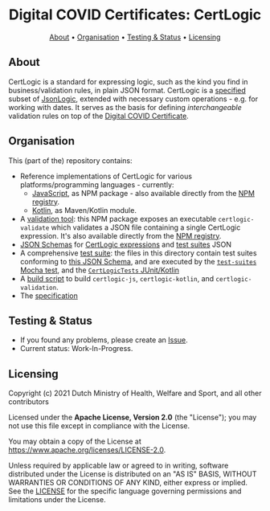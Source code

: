 <h1 align="center">
 Digital COVID Certificates: CertLogic
</h1>

<p align="center">
    <a href="#about">About</a> •
    <a href="#organisation">Organisation</a> •
    <a href="#testing--status">Testing & Status</a> •
    <a href="#licensing">Licensing</a>
</p>


## About

CertLogic is a standard for expressing logic, such as the kind you find in business/validation rules, in plain JSON format.
CertLogic is a [specified](./specification.md) subset of [JsonLogic](https://jsonlogic.com/), extended with necessary custom operations - e.g. for working with dates.
It serves as the basis for defining _interchangeable_ validation rules on top of the [Digital COVID Certificate](https://ec.europa.eu/info/live-work-travel-eu/coronavirus-response/safe-covid-19-vaccines-europeans/eu-digital-covid-certificate_en).


## Organisation

This (part of the) repository contains:

* Reference implementations of CertLogic for various platforms/programming languages - currently:
  * [JavaScript](./certlogic-js), as NPM package - also available directly from the [NPM registry](https://www.npmjs.com/package/certlogic-js).
  * [Kotlin](./certlogic-kotlin), as Maven/Kotlin module.
* A [validation tool](./certlogic-validation): this NPM package exposes an executable `certlogic-validate` which validates a JSON file containing a single CertLogic expression.
  It's also available directly from the [NPM registry](https://www.npmjs.com/package/certlogic-validation).
* [JSON Schemas](./schemas) for [CertLogic expressions](./schemas/CertLogic-expression.json) and [test suites](./schemas/CertLogic-testSuite.json) JSON
* A comprehensive [test suite](testSuite): the files in this directory contain test suites conforming to [this JSON Schema](./schemas/CertLogic-testSuite.json), and are executed by the [`test-suites` Mocha test](./certlogic-js/src/test/test-suites.ts), and the [`CertLogicTests` JUnit/Kotlin ](certlogic-kotlin/src/test/kotlin/eu/ehn/dcc/certlogic/CertLogicTests.kt)
* A [build script](./build.sh) to build `certlogic-js`, `certlogic-kotlin`, and `certlogic-validation`.
* The [specification](./specification.md)


## Testing & Status

- If you found any problems, please create an [Issue](/../../issues).
- Current status: Work-In-Progress.


## Licensing

Copyright (c) 2021 Dutch Ministry of Health, Welfare and Sport, and all other contributors

Licensed under the **Apache License, Version 2.0** (the "License"); you may not use this file except in compliance with the License.

You may obtain a copy of the License at https://www.apache.org/licenses/LICENSE-2.0.

Unless required by applicable law or agreed to in writing, software distributed under the License is distributed on an "AS IS"
BASIS, WITHOUT WARRANTIES OR CONDITIONS OF ANY KIND, either express or implied. See the [LICENSE](./LICENSE) for the specific
language governing permissions and limitations under the License.

